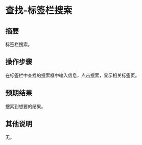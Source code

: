 # 查找-标签栏搜索

## 摘要

标签栏搜索。

## 操作步骤

在标签栏中查找的搜索框中输入信息，点击搜索，显示相关标签页。

## 预期结果

搜索到想要的结果。

## 其他说明

无。
